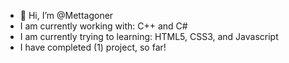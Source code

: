 - 👋 Hi, I’m @Mettagoner
- I am currently working with: C++ and C#
- I am currently trying to learning: HTML5, CSS3, and Javascript
- I have completed (1) project, so far!

<!---
Mettagoner/Mettagoner is a ✨ special ✨ repository because its `README.md` (this file) appears on your GitHub profile.
You can click the Preview link to take a look at your changes.
--->
